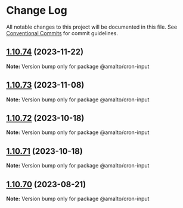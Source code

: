 # Change Log

All notable changes to this project will be documented in this file.
See [Conventional Commits](https://conventionalcommits.org) for commit guidelines.

## [1.10.74](https://github.com/amalto/platform6-ui-components/compare/@amalto/cron-input@1.10.73...@amalto/cron-input@1.10.74) (2023-11-22)

**Note:** Version bump only for package @amalto/cron-input

## [1.10.73](https://github.com/amalto/platform6-ui-components/compare/@amalto/cron-input@1.10.72...@amalto/cron-input@1.10.73) (2023-11-08)

**Note:** Version bump only for package @amalto/cron-input

## [1.10.72](https://github.com/amalto/platform6-ui-components/compare/@amalto/cron-input@1.10.71...@amalto/cron-input@1.10.72) (2023-10-18)

**Note:** Version bump only for package @amalto/cron-input

## [1.10.71](https://github.com/amalto/platform6-ui-components/compare/@amalto/cron-input@1.10.70...@amalto/cron-input@1.10.71) (2023-10-18)

**Note:** Version bump only for package @amalto/cron-input

## [1.10.70](https://github.com/amalto/platform6-ui-components/compare/@amalto/cron-input@1.10.69...@amalto/cron-input@1.10.70) (2023-08-21)

**Note:** Version bump only for package @amalto/cron-input
